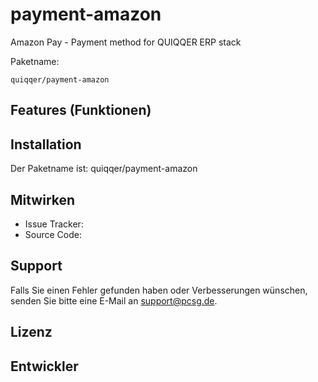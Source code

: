payment-amazon
========

Amazon Pay - Payment method for QUIQQER ERP stack

Paketname:

    quiqqer/payment-amazon


Features (Funktionen)
--------


Installation
------------

Der Paketname ist: quiqqer/payment-amazon


Mitwirken
----------

- Issue Tracker: 
- Source Code: 


Support
-------

Falls Sie einen Fehler gefunden haben oder Verbesserungen wünschen,
senden Sie bitte eine E-Mail an support@pcsg.de.


Lizenz
-------


Entwickler
--------
